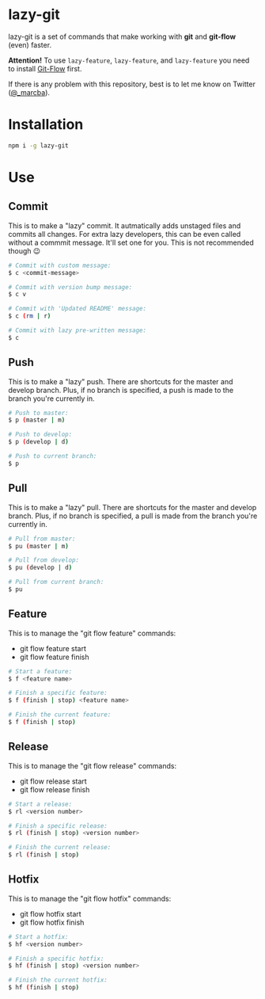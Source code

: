 # lazy-git

lazy-git is a set of commands that make working with **git** and **git-flow** (even) faster.

**Attention!**
To use `lazy-feature`, `lazy-feature`, and `lazy-feature` you need to install [Git-Flow](https://github.com/nvie/gitflow/wiki/Installation) first.

If there is any problem with this repository, best is to let me know on Twitter ([@_marcba](https://www.twitter.com/_marcba)).

# Installation

```bash
npm i -g lazy-git
```

# Use

## Commit
This is to make a "lazy" commit. It autmatically adds unstaged files and commits all changes. For extra lazy developers, this can be even called without a commmit message. It'll set one for you. This is not recommended though 😉

```bash
# Commit with custom message:
$ c <commit-message>

# Commit with version bump message:
$ c v

# Commit with 'Updated README' message:
$ c (rm | r)

# Commit with lazy pre-written message:
$ c
```

## Push
This is to make a "lazy" push. There are shortcuts for the master and develop branch. Plus, if no branch is specified, a push is made to the branch you're currently in.

```bash
# Push to master:
$ p (master | m)

# Push to develop:
$ p (develop | d)

# Push to current branch:
$ p
```

## Pull
 This is to make a "lazy" pull. There are shortcuts for the master and develop branch. Plus, if no branch is specified, a pull is made from the branch you're currently in.

 ```bash
# Pull from master:
$ pu (master | m)

# Pull from develop:
$ pu (develop | d)

# Pull from current branch:
$ pu
```

## Feature
This is to manage the "git flow feature" commands: 
* git flow feature start <feature name> 
* git flow feature finish <feature name>

 ```bash
# Start a feature:
$ f <feature name>

# Finish a specific feature:
$ f (finish | stop) <feature name>

# Finish the current feature:
$ f (finish | stop)
```

## Release
This is to manage the "git flow release" commands: 
* git flow release start <version number> 
* git flow release finish <version number>

 ```bash
# Start a release:
$ rl <version number>

# Finish a specific release:
$ rl (finish | stop) <version number>

# Finish the current release:
$ rl (finish | stop)
```

## Hotfix
This is to manage the "git flow hotfix" commands: 
* git flow hotfix start <version number> 
* git flow hotfix finish <version number>

 ```bash
# Start a hotfix:
$ hf <version number>

# Finish a specific hotfix:
$ hf (finish | stop) <version number>

# Finish the current hotfix:
$ hf (finish | stop)
```

